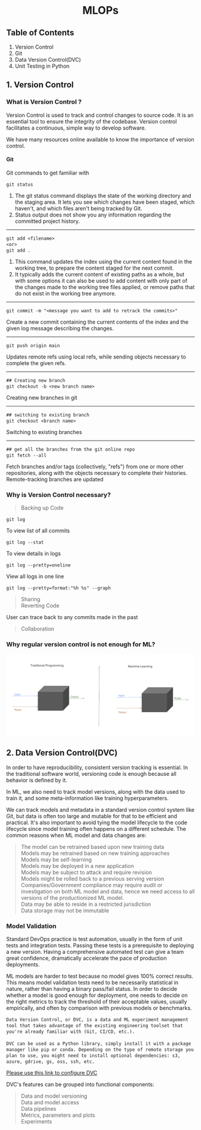 # <center> MLOPs </center> 

## Table of Contents

1. Version Control   
2. Git
3. Data Version Control(DVC)
4. Unit Testing in Python


## 1. Version Control

### What is Version Control ?
     
Version Control is used to track and control changes to source code. It is an essential tool to ensure the integrity of the codebase. Version control facilitates a continuous, simple way to develop software.

We have many resources online available to know the importance of version control. 

#### Git

Git commands to get familiar with   
    
    git status
1. The git status command displays the state of the working directory and the staging area. It lets you see which changes have been staged, which haven't, and which files aren't being tracked by Git. 
2. Status output does not show you any information regarding the committed project history.
_____

    git add <filename>
    <or>
    git add .

1. This command updates the index using the current content found in the working tree, to prepare the content staged for the next commit. 
2. It typically adds the current content of existing paths as a whole, but with some options it can also be used to add content with only part of the changes made to the working tree files applied, or remove paths that do not exist in the working tree anymore.
___

    git commit -m "<message you want to add to retrack the commits>"

Create a new commit containing the current contents of the index and the given log message describing the changes.   
___

    git push origin main 
Updates remote refs using local refs, while sending objects necessary to complete the given refs.   
___  
    ## Creating new branch   
    git checkout -b <new branch name>

Creating new branches in git  
___

    ## switching to existing branch
    git checkout <branch name>
Switching to existing branches
___

    ## get all the branches from the git online repo
    git fetch --all

Fetch branches and/or tags (collectively, "refs") from one or more other repositories, along with the objects necessary to complete their histories. Remote-tracking branches are updated

###  Why is Version Control necessary?
> Backing up Code       
    
    git log
To view list of all commits

    git log --stat
To view details in logs
    
    git log --pretty=oneline
View all logs in one line

    git log --pretty=format:"%h %s" --graph

> Sharing   
> Reverting Code   

User can trace back to any commits made in the past

> Collaboration

### Why regular version control is not enough for ML?
![alt text](images/PROGRAMMINGvsML.png "Title")

## 2. Data Version Control(DVC)

In order to have reproducibility, consistent version tracking is essential. In the traditional software world, versioning code is enough because all behavior is defined by it. 

In ML, we also need to track model versions, along with the data used to train it, and some meta-information like training hyperparameters. 

We can track models and metadata in a standard version control system like Git, but data is often too large and mutable for that to be efficient and practical. It's also important to avoid tying the model lifecycle to the code lifecycle since model training often happens on a different schedule. The common reasons when ML model and data changes are:

> The model can be retrained based upon new training data   
Models may be retrained based on new training approaches   
Models may be self-learning     
Models may be deployed in a new application     
Models may be subject to attack and require revision    
Models might be rolled back to a previous serving version       
Companies/Government compliance may require audit or investigation on both ML model and data, hence we need access to all versions of the productionized ML model.      
Data may be able to reside in a restricted jurisdiction     
Data storage may not be immutable         

### Model Validation

Standard DevOps practice is test automation, usually in the form of unit tests and integration tests. Passing these tests is a prerequisite to deploying a new version. Having a comprehensive automated test can give a team great confidence, dramatically accelerate the pace of production deployments.

ML models are harder to test because no model gives 100% correct results. This means model validation tests need to be necessarily statistical in nature, rather than having a binary pass/fail status. In order to decide whether a model is good enough for deployment, one needs to decide on the right metrics to track the threshold of their acceptable values, usually empirically, and often by comparison with previous models or benchmarks. 


    Data Version Control, or DVC, is a data and ML experiment management tool that takes advantage of the existing engineering toolset that you're already familiar with (Git, CI/CD, etc.).

    DVC can be used as a Python library, simply install it with a package manager like pip or conda. Depending on the type of remote storage you plan to use, you might need to install optional dependencies: s3, azure, gdrive, gs, oss, ssh, etc.


[Please use this link to configure DVC](https://dvc.org/doc/install)

DVC's features can be grouped into functional components:

> Data and model versioning   
Data and model access       
Data pipelines      
Metrics, parameters and plots       
Experiments     

